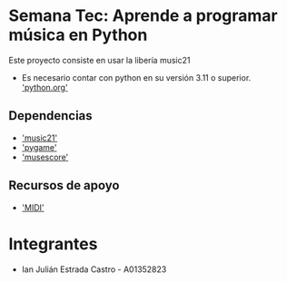 # Semana Tec: Aprende a programar música en Python

Este proyecto consiste en usar la libería music21 

- Es necesario contar con python en su versión 3.11 o superior. ['python.org'](https://www.python.org/downloads/)

## Dependencias 
- ['music21'](https://www.music21.org/music21docs/usersGuide/usersGuide_01_installing.html)
- ['pygame'](https://www.pygame.org/wiki/GettingStarted)
- ['musescore'](https://musescore.org/es)

## Recursos de apoyo
- ['MIDI'](https://es.wikipedia.org/wiki/MIDI)

# Integrantes
- Ian Julián Estrada Castro - A01352823